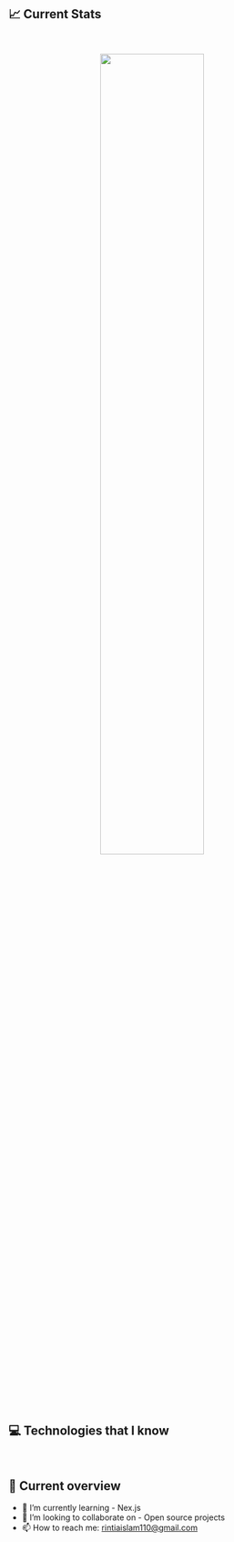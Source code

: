 

## :chart_with_upwards_trend: Current Stats

<br />
<p align="center">
  <img width="60%" src="https://github-readme-streak-stats.herokuapp.com?user=rintia&theme=modern-lilac" />
</p>

 <br/>

 ## :computer: Technologies that I know



 <br/>

## :book: Current overview
- 🌱 I’m currently learning - Nex.js
- 👯 I’m looking to collaborate on - Open source projects
- 📫 How to reach me: rintiaislam110@gmail.com


